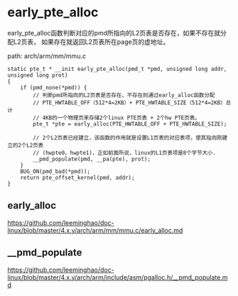early_pte_alloc
========================================

early_pte_alloc函数判断对应的pmd所指向的L2页表是否存在，如果不存在就分配L2页表，
如果存在就返回L2页表所在page页的虚地址。

path: arch/arm/mm/mmu.c
```
static pte_t * __init early_pte_alloc(pmd_t *pmd, unsigned long addr, unsigned long prot)
{
    if (pmd_none(*pmd)) {
        // 判断pmd所指向的L2页表是否存在，不存在则通过early_alloc函数分配
        // PTE_HWTABLE_OFF（512*4=2KB）+ PTE_HWTABLE_SIZE（512*4=2KB）总计
        // 4KB的一个物理页来存储2个linux PTE页表 + 2个hw PTE页表。
        pte_t *pte = early_alloc(PTE_HWTABLE_OFF + PTE_HWTABLE_SIZE);

        // 2个L2页表已经建立，该函数的作用就是设置L1页表的对应表项，使其指向刚建立的2个L2页表
        // (hwpte0，hwpte1)，正如前面所说，linux的L1页表项是8个字节大小.
        __pmd_populate(pmd, __pa(pte), prot);
    }
    BUG_ON(pmd_bad(*pmd));
    return pte_offset_kernel(pmd, addr);
}
```

early_alloc
----------------------------------------

https://github.com/leeminghao/doc-linux/blob/master/4.x.y/arch/arm/mm/mmu.c/early_alloc.md

__pmd_populate
----------------------------------------

https://github.com/leeminghao/doc-linux/blob/master/4.x.y/arch/arm/include/asm/pgalloc.h/__pmd_populate.md
